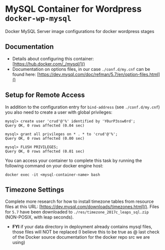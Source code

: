 # MySQL Container for Wordpress `docker-wp-mysql`
Docker MySQL Server image configurations for docker wordpress stages

## Documentation
- Details about configuring this container: [https://hub.docker.com/_/mysql/]()
- Documentation on options files, in our case `./conf.d/my.cnf` can be found here: [https://dev.mysql.com/doc/refman/5.7/en/option-files.html]()

## Setup for Remote Access
In addition to the configuration entry for `bind-address` (see `./conf.d/my.cnf`) you also need to create a user with global privileges:
```
mysql> create user 'crud'@'%' identified by 'Y0urP3ssw0rd';
Query OK, 0 rows affected (0.04 sec)

mysql> grant all privileges on * . * to 'crud'@'%';
Query OK, 0 rows affected (0.00 sec)

mysql> FLUSH PRIVILEGES;
Query OK, 0 rows affected (0.01 sec)
```
You can access your container to complete this task by running the following command on your docker engine host:
```
docker exec -it <mysql-container-name> bash
```

## Timezone Settings
Complete more research for how to install timezone tables from resource files at this URL: [https://dev.mysql.com/downloads/timezones.html](). Files for `5.7` have been downloaded to `./res/timezone_2017c_leaps_sql.zip` (NON-POSIX, with leap seconds).

- **FYI** if your data directory in deployment already contains mysql files, those files will NOT be replaced (I believe this to be true as @ last check of the Docker source documentation for the docker repo src we are using)
